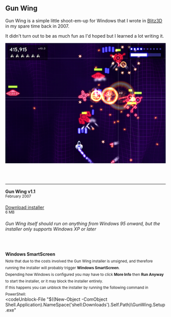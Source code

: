 ## Gun Wing

Gun Wing is a simple little shoot-em-up for Windows that I wrote in [Blitz3D](https://blitzresearch.itch.io/blitz3d) in my spare time back in 2007.

It didn't turn out to be as much fun as I'd hoped but I learned a lot writing it.

![Gun Wing screenshot](GunWing1.jpg)

<br /><br />

---

<strong>Gun Wing v1.1</strong><br />
<sup>February 2007</sup>

[Download installer](https://github.com/Arjailer/arjailer.github.io/releases/download/GunWing/GunWing.Setup.exe)<br />
<sup>6 MB</sup>

_Gun Wing itself should run on anything from Windows 95 onward, but the installer only supports Windows XP or later_

<br /><br />

<strong>Windows SmartScreen</strong><br />
<sub>Note that due to the costs involved the Gun Wing installer is unsigned, and therefore running the installer will probably trigger <strong>Windows SmartScreen</strong>.</sub><br />
<sub>Depending how Windows is configured you may have to click <strong>More Info</strong> then <strong>Run Anyway</strong> to start the installer, or it may block the installer entirely.</sub><br />
<sub>If this happens you can unblock the installer by running the following command in PowerShell:</sub><br />
<codeUnblock-File "$((New-Object -ComObject Shell.Application).NameSpace('shell:Downloads').Self.Path)\GunWing.Setup.exe"</code>
